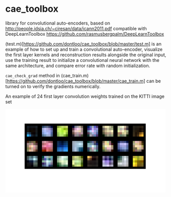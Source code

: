 # cae_toolbox
library for convolutional auto-encoders, based on http://people.idsia.ch/~ciresan/data/icann2011.pdf
compatible with DeepLearnToolbox https://github.com/rasmusbergpalm/DeepLearnToolbox

(test.m)[https://github.com/dontloo/cae_toolbox/blob/master/test.m] is an example of how to set up and train a convolutional auto-encoder, visualize the first layer kernels and reconstruction results alongside the original input, use the training result to initialize a convolutional neural network with the same architecture, and compare error rate with random initialization. 

`cae_check_grad` method in (cae_train.m)[https://github.com/dontloo/cae_toolbox/blob/master/cae_train.m] can be turned on to verify the gradients numerically.

An example of 24 first layer convolution weights trained on the KITTI image set

<img src="https://github.com/dontloo/cae_toolbox/blob/master/exmaple_kernels.png" alt="convolution" width="500"/>

